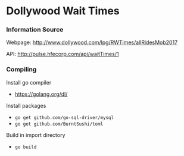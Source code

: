 # Dollywood Wait Times

### Information Source
Webpage: http://www.dollywood.com/lpg/RWTimes/allRidesMob2017

API: http://pulse.hfecorp.com/api/waitTimes/1

### Compiling
Install go compiler

* https://golang.org/dl/

Install packages

* `go get github.com/go-sql-driver/mysql`
* `go get github.com/BurntSushi/toml`

Build in import directory

* `go build`
